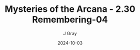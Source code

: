 ---
title: 'Mysteries of the Arcana - 2.30 Remembering-04'
alt: 'Mysteries of the Arcana'
date: '2024-10-03'
author: 'J Gray'
artist: 'Keira'
---